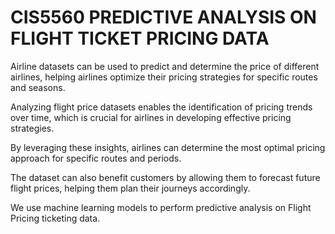 # CIS5560 PREDICTIVE ANALYSIS ON FLIGHT TICKET PRICING DATA


Airline datasets can be used to predict and determine the price of different airlines, helping airlines optimize their pricing strategies for specific routes and seasons.​

Analyzing flight price datasets enables the identification of pricing trends over time, which is crucial for airlines in developing effective pricing strategies.​

By leveraging these insights, airlines can determine the most optimal pricing approach for specific routes and periods.​

The dataset can also benefit customers by allowing them to forecast future flight prices, helping them plan their journeys accordingly.​

We use machine learning models to perform predictive analysis on Flight Pricing ticketing data.​

